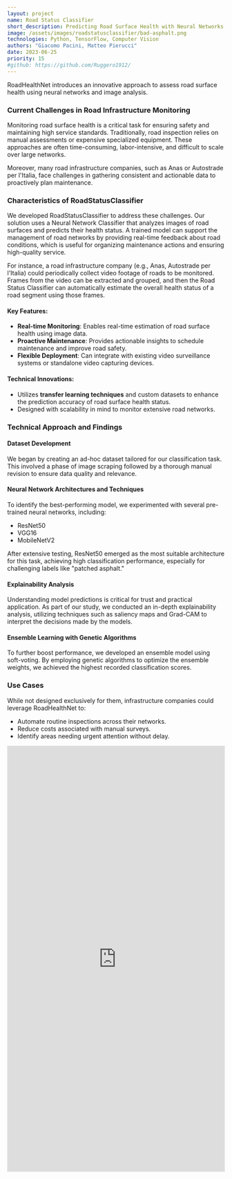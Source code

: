 ```yaml
---
layout: project
name: Road Status Classifier
short_description: Predicting Road Surface Health with Neural Networks and Image Analysis. 
image: /assets/images/roadstatusclassifier/bad-asphalt.png
technologies: Python, TensorFlow, Computer Vision
authors: "Giacomo Pacini, Matteo Pierucci"
date: 2023-06-25
priority: 15
#github: https://github.com/Ruggero1912/
---
```


RoadHealthNet introduces an innovative approach to assess road surface health using neural networks and image analysis.

### Current Challenges in Road Infrastructure Monitoring

Monitoring road surface health is a critical task for ensuring safety and maintaining high service standards. Traditionally, road inspection relies on manual assessments or expensive specialized equipment. These approaches are often time-consuming, labor-intensive, and difficult to scale over large networks.

Moreover, many road infrastructure companies, such as Anas or Autostrade per l'Italia, face challenges in gathering consistent and actionable data to proactively plan maintenance.

### Characteristics of RoadStatusClassifier

We developed RoadStatusClassifier to address these challenges. Our solution uses a Neural Network Classifier that analyzes images of road surfaces and predicts their health status. A trained model can support the management of road networks by providing real-time feedback about road conditions, which is useful for organizing maintenance actions and ensuring high-quality service.

For instance, a road infrastructure company (e.g., Anas, Autostrade per l'Italia) could periodically collect video footage of roads to be monitored. Frames from the video can be extracted and grouped, and then the Road Status Classifier can automatically estimate the overall health status of a road segment using those frames.

#### Key Features:
- **Real-time Monitoring**: Enables real-time estimation of road surface health using image data.
- **Proactive Maintenance**: Provides actionable insights to schedule maintenance and improve road safety.
- **Flexible Deployment**: Can integrate with existing video surveillance systems or standalone video capturing devices.

#### Technical Innovations:
- Utilizes **transfer learning techniques** and custom datasets to enhance the prediction accuracy of road surface health status.
- Designed with scalability in mind to monitor extensive road networks.


### Technical Approach and Findings

#### Dataset Development

We began by creating an ad-hoc dataset tailored for our classification task. This involved a phase of image scraping followed by a thorough manual revision to ensure data quality and relevance.

#### Neural Network Architectures and Techniques

To identify the best-performing model, we experimented with several pre-trained neural networks, including:
- ResNet50
- VGG16
- MobileNetV2

After extensive testing, ResNet50 emerged as the most suitable architecture for this task, achieving high classification performance, especially for challenging labels like "patched asphalt."

#### Explainability Analysis

Understanding model predictions is critical for trust and practical application. As part of our study, we conducted an in-depth explainability analysis, utilizing techniques such as saliency maps and Grad-CAM to interpret the decisions made by the models.

#### Ensemble Learning with Genetic Algorithms

To further boost performance, we developed an ensemble model using soft-voting. By employing genetic algorithms to optimize the ensemble weights, we achieved the highest recorded classification scores.

### Use Cases

While not designed exclusively for them, infrastructure companies could leverage RoadHealthNet to:
- Automate routine inspections across their networks.
- Reduce costs associated with manual surveys.
- Identify areas needing urgent attention without delay.


<iframe src="https://www.linkedin.com/embed/feed/update/urn:li:ugcPost:7076837221877583872" height="985" width="504" frameborder="0" allowfullscreen="" title="Post incorporato"></iframe>